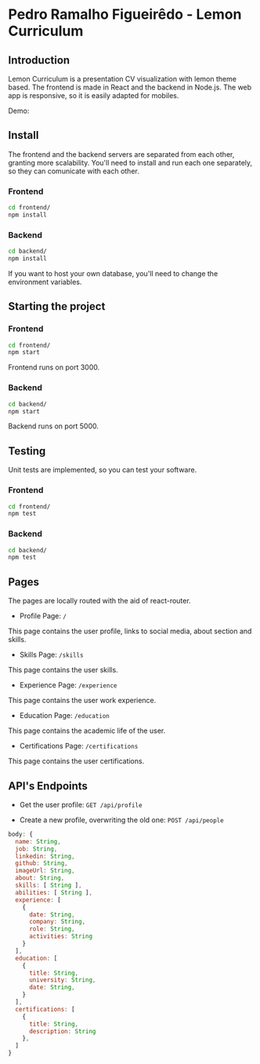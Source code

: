# Pedro Ramalho Figueirêdo - Lemon Curriculum

## Introduction

Lemon Curriculum is a presentation CV visualization with lemon theme based. The frontend is made in React and the backend in Node.js.
The web app is responsive, so it is easily adapted for mobiles.

Demo: 

## Install

The frontend and the backend servers are separated from each other, granting more scalability. You'll need to install and run each one separately, so they can comunicate with each other.

### Frontend

```sh
cd frontend/
npm install
```

### Backend

```sh
cd backend/
npm install
```

If you want to host your own database, you'll need to change the environment variables.

## Starting the project

### Frontend

```sh
cd frontend/
npm start
```

Frontend runs on port 3000.

### Backend

```sh
cd backend/
npm start
```

Backend runs on port 5000.

## Testing

Unit tests are implemented, so you can test your software.

### Frontend

```sh
cd frontend/
npm test
```

### Backend

```sh
cd backend/
npm test
```

## Pages

The pages are locally routed with the aid of react-router.

* Profile Page: `/`

This page contains the user profile, links to social media, about section and skills.

* Skills Page: `/skills`

This page contains the user skills.

* Experience Page: `/experience`

This page contains the user work experience.

* Education Page: `/education`

This page contains the academic life of the user.

* Certifications Page: `/certifications`

This page contains the user certifications.

## API's Endpoints

* Get the user profile: `GET /api/profile`

* Create a new profile, overwriting the old one: `POST /api/people`

```js
body: {
  name: String,
  job: String,
  linkedin: String,
  github: String,
  imageUrl: String,
  about: String,
  skills: [ String ],
  abilities: [ String ],
  experience: [
    {
      date: String,
      company: String,
      role: String,
      activities: String
    }
  ],
  education: [
    {
      title: String,
      university: String,
      date: String,
    }
  ],
  certifications: [
    {
      title: String,
      description: String 
    },
  ]
}
```